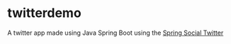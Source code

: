# twitterdemo

A twitter app made using Java Spring Boot using the [Spring Social Twitter](http://projects.spring.io/spring-social-twitter/)
